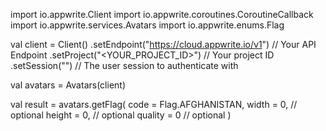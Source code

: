 import io.appwrite.Client
import io.appwrite.coroutines.CoroutineCallback
import io.appwrite.services.Avatars
import io.appwrite.enums.Flag

val client = Client()
    .setEndpoint("https://cloud.appwrite.io/v1") // Your API Endpoint
    .setProject("&lt;YOUR_PROJECT_ID&gt;") // Your project ID
    .setSession("") // The user session to authenticate with

val avatars = Avatars(client)

val result = avatars.getFlag(
    code =  Flag.AFGHANISTAN,
    width = 0, // optional
    height = 0, // optional
    quality = 0 // optional
)
